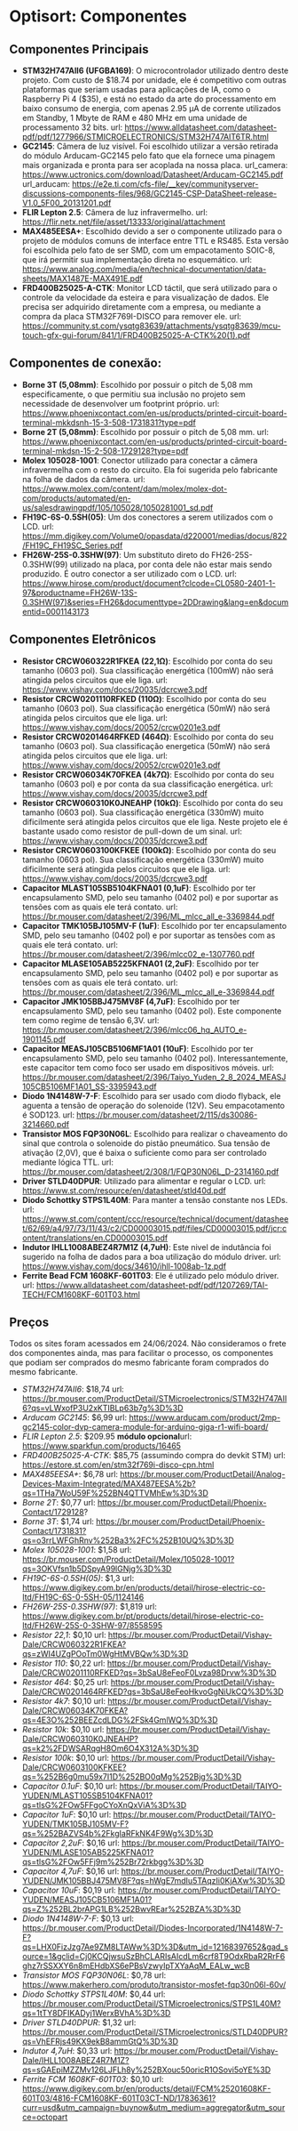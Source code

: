 # Optisort: Componentes
## Componentes Principais
* **STM32H747AII6 (UFGBA169)**: O microcontrolador utilizado dentro deste projeto. Com custo de &#36;18.74 por unidade, ele é competitivo com outras plataformas que seriam usadas para aplicações de IA, como o Raspberry Pi 4 (&#36;35), e está no estado da arte do processamento em baixo consumo de energia, com apenas 2.95 μA de corrente utilizados em Standby, 1 Mbyte de RAM e 480 MHz em uma unidade de processamento 32 bits. url: https://www.alldatasheet.com/datasheet-pdf/pdf/1277966/STMICROELECTRONICS/STM32H747AIT6TR.html
* **GC2145**: Câmera de luz visível. Foi escolhido utilizar a versão retirada do módulo Arducam-GC2145 pelo fato que ela fornece uma pinagem mais organizada e pronta para ser acoplada na nossa placa.
url_camera: https://www.uctronics.com/download/Datasheet/Arducam-GC2145.pdf
url_arducam: https://e2e.ti.com/cfs-file/__key/communityserver-discussions-components-files/968/GC2145-CSP-DataSheet-release-V1.0_5F00_20131201.pdf
* **FLIR Lepton 2.5**: Câmera de luz infravermelho. url: https://flir.netx.net/file/asset/13333/original/attachment
* **MAX485EESA+**: Escolhido devido a ser o componente utilizado para o projeto de módulos comuns de interface entre TTL e RS485. Esta versão foi escolhida pelo fato de ser SMD, com um empacotamento SOIC-8, que irá permitir sua implementação direta no esquemático. url: https://www.analog.com/media/en/technical-documentation/data-sheets/MAX1487E-MAX491E.pdf
* **FRD400B25025-A-CTK**: Monitor LCD táctil, que será utilizado para o controle da velocidade da esteira e para visualização de dados. Ele precisa ser adquirido diretamente com a empresa, ou mediante a compra da placa STM32F769I-DISCO para remover ele. url: https://community.st.com/ysqtg83639/attachments/ysqtg83639/mcu-touch-gfx-gui-forum/841/1/FRD400B25025-A-CTK%20(1).pdf

## Componentes de conexão:
* **Borne 3T (5,08mm)**: Escolhido por possuir o pitch de 5,08 mm especificamente, o que permitiu sua inclusão no projeto sem necessidade de desenvolver um footprint próprio. url: https://www.phoenixcontact.com/en-us/products/printed-circuit-board-terminal-mkkdsnh-15-3-508-1731831?type=pdf
* **Borne 2T (5,08mm)**: Escolhido por possuir o pitch de 5,08 mm. url: https://www.phoenixcontact.com/en-us/products/printed-circuit-board-terminal-mkdsn-15-2-508-1729128?type=pdf
* **Molex 105028-1001**: Conector utilizado para conectar a câmera infravermelha com o resto do circuito. Ela foi sugerida pelo fabricante na folha de dados da câmera. url: https://www.molex.com/content/dam/molex/molex-dot-com/products/automated/en-us/salesdrawingpdf/105/105028/1050281001_sd.pdf
* **FH19C-6S-0.5SH(05)**: Um dos conectores a serem utilizados com o LCD. url: https://mm.digikey.com/Volume0/opasdata/d220001/medias/docus/822/FH19C_FH19SC_Series.pdf
* **FH26W-25S-0.3SHW(97)**: Um substituto direto do FH26-25S-0.3SHW(99) utilizado na placa, por conta dele não estar mais sendo produzido. É outro conector a ser utilizado com o LCD. url: https://www.hirose.com/product/document?clcode=CL0580-2401-1-97&productname=FH26W-13S-0.3SHW(97)&series=FH26&documenttype=2DDrawing&lang=en&documentid=0001143173

## Componentes Eletrônicos
* **Resistor CRCW060322R1FKEA (22,1Ω)**: Escolhido por conta do seu tamanho (0603 pol). Sua classificação energética (100mW) não será atingida pelos circuitos que ele liga. url: https://www.vishay.com/docs/20035/dcrcwe3.pdf
* **Resistor CRCW0201110RFKED (110Ω)**: Escolhido por conta do seu tamanho (0603 pol). Sua classificação energética (50mW) não será atingida pelos circuitos que ele liga. url: https://www.vishay.com/docs/20052/crcw0201e3.pdf
* **Resistor CRCW0201464RFKED (464Ω)**: Escolhido por conta do seu tamanho (0603 pol). Sua classificação energetica (50mW) não será atingida pelos circuitos que ele liga. url: https://www.vishay.com/docs/20052/crcw0201e3.pdf
* **Resistor CRCW06034K70FKEA (4k7Ω)**: Escolhido por conta do seu tamanho (0603 pol) e por conta da sua classificação energética. url: https://www.vishay.com/docs/20035/dcrcwe3.pdf
* **Resistor CRCW060310K0JNEAHP (10kΩ)**: Escolhido por conta do seu tamanho (0603 pol). Sua classificação energética (330mW) muito dificilmente será atingida pelos circuitos que ele liga. Neste projeto ele é bastante usado como resistor de pull-down de um sinal. url: https://www.vishay.com/docs/20035/dcrcwe3.pdf
* **Resistor CRCW0603100KFKEE (100kΩ)**: Escolhido por conta do seu tamanho (0603 pol). Sua classificação energética (330mW) muito dificilmente será atingida pelos circuitos que ele liga. url: https://www.vishay.com/docs/20035/dcrcwe3.pdf
* **Capacitor MLAST105SB5104KFNA01 (0,1uF)**: Escolhido por ter encapsulamento SMD, pelo seu tamanho (0402 pol) e por suportar as tensões com as quais ele terá contato. url: https://br.mouser.com/datasheet/2/396/ML_mlcc_all_e-3369844.pdf
* **Capacitor TMK105BJ105MV-F (1uF)**: Escolhido por ter encapsulamento SMD, pelo seu tamanho (0402 pol) e por suportar as tensões com as quais ele terá contato. url: https://br.mouser.com/datasheet/2/396/mlcc02_e-1307760.pdf
* **Capacitor MLASE105AB5225KFNA01 (2,2uF)**: Escolhido por ter encapsulamento SMD, pelo seu tamanho (0402 pol) e por suportar as tensões com as quais ele terá contato. url: https://br.mouser.com/datasheet/2/396/ML_mlcc_all_e-3369844.pdf
* **Capacitor JMK105BBJ475MV8F (4,7uF)**: Escolhido por ter encapsulamento SMD, pelo seu tamanho (0402 pol). Este componente tem como regime de tensão 6,3V. url: https://br.mouser.com/datasheet/2/396/mlcc06_hq_AUTO_e-1901145.pdf
* **Capacitor MEASJ105CB5106MF1A01 (10uF)**: Escolhido por ter encapsulamento SMD, pelo seu tamanho (0402 pol). Interessantemente, este capacitor tem como foco ser usado em dispositivos móveis. url: https://br.mouser.com/datasheet/2/396/Taiyo_Yuden_2_8_2024_MEASJ105CB5106MF1A01_SS-3395943.pdf
* **Diodo 1N4148W-7-F**: Escolhido para ser usado com diodo flyback, ele aguenta a tensão de operação do solenoide (12V). Seu empacotamento é SOD123. url: https://br.mouser.com/datasheet/2/115/ds30086-3214660.pdf
* **Transistor MOS FQP30N06L**: Escolhido para realizar o chaveamento do sinal que controla o solenoide do pistão pneumático. Sua tensão de ativação (2,0V), que é baixa o suficiente como para ser controlado mediante lógica TTL. url: https://br.mouser.com/datasheet/2/308/1/FQP30N06L_D-2314160.pdf
* **Driver STLD40DPUR**: Utilizado para alimentar e regular o LCD. url: https://www.st.com/resource/en/datasheet/stld40d.pdf
* **Diodo Schottky STPS1L40M**: Para manter a tensão constante nos LEDs. url: https://www.st.com/content/ccc/resource/technical/document/datasheet/62/69/a4/97/73/11/43/c2/CD00003015.pdf/files/CD00003015.pdf/jcr:content/translations/en.CD00003015.pdf
* **Indutor IHLL1008ABEZ4R7M1Z (4,7uH)**: Este nivel de indutância foi sugerido na folha de dados para a boa utilização do módulo driver. url: https://www.vishay.com/docs/34610/ihll-1008ab-1z.pdf
* **Ferrite Bead FCM 1608KF-601T03**: Ele é utilizado pelo módulo driver. url: https://www.alldatasheet.com/datasheet-pdf/pdf/1207269/TAI-TECH/FCM1608KF-601T03.html
  
## Preços
Todos os sites foram acessados em 24/06/2024. Não consideramos o frete dos componentes ainda, mas para facilitar o processo, os componentes que podiam ser comprados do mesmo fabricante foram comprados do mesmo fabricante. 
* *STM32H747AII6*: $18,74 url: https://br.mouser.com/ProductDetail/STMicroelectronics/STM32H747AII6?qs=vLWxofP3U2xKTIBLp63b7g%3D%3D
* *Arducam GC2145*: $6,99 url: https://www.arducam.com/product/2mp-gc2145-color-dvp-camera-module-for-arduino-giga-r1-wifi-board/
* *FLIR Lepton 2.5*: $209.95 **módulo opcional**url: https://www.sparkfun.com/products/16465
* *FRD400B25025-A-CTK*: $85,75 (assumindo compra do devkit STM) url: https://estore.st.com/en/stm32f769i-disco-cpn.html
* *MAX485EESA+*: $6,78 url: https://br.mouser.com/ProductDetail/Analog-Devices-Maxim-Integrated/MAX487EESA%2b?qs=1THa7WoU59F%252BN4QTTVMhEw%3D%3D
* *Borne 2T*: $0,77 url: https://br.mouser.com/ProductDetail/Phoenix-Contact/1729128?
* *Borne 3T*: $1,74 url: https://br.mouser.com/ProductDetail/Phoenix-Contact/1731831?qs=o3rrLWFGhRnv%252Ba3%2FC%252B10UQ%3D%3D
* *Molex 105028-1001*: $1,58 url: https://br.mouser.com/ProductDetail/Molex/105028-1001?qs=3OKVfsn1b5DSpyA99lGNjg%3D%3D
* *FH19C-6S-0.5SH(05)*: $1,3 url: https://www.digikey.com.br/en/products/detail/hirose-electric-co-ltd/FH19C-6S-0-5SH-05/1124146
* *FH26W-25S-0.3SHW(97)*: $1,819 url: https://www.digikey.com.br/pt/products/detail/hirose-electric-co-ltd/FH26W-25S-0-3SHW-97/8558595
* *Resistor 22,1*: $0,10 url: https://br.mouser.com/ProductDetail/Vishay-Dale/CRCW060322R1FKEA?qs=zWI4UZgPOoTm0WgHtMVBQw%3D%3D
* *Resistor 110*: $0,22 url: https://br.mouser.com/ProductDetail/Vishay-Dale/CRCW0201110RFKED?qs=3bSaU8eFeoF0Lvza98Drvw%3D%3D
* *Resistor 464*: $0,25 url: https://br.mouser.com/ProductDetail/Vishay-Dale/CRCW0201464RFKED?qs=3bSaU8eFeoHkvoGgNiUkCQ%3D%3D
* *Resistor 4k7*: $0,10 url: https://br.mouser.com/ProductDetail/Vishay-Dale/CRCW06034K70FKEA?qs=4E3O%252BEEZcdLDG%2FSk4GmlWQ%3D%3D
* *Resistor 10k*: $0,10 url: https://br.mouser.com/ProductDetail/Vishay-Dale/CRCW060310K0JNEAHP?qs=k2%2FDWSARqgH8Om6O4X312A%3D%3D
* *Resistor 100k*: $0,10 url: https://br.mouser.com/ProductDetail/Vishay-Dale/CRCW0603100KFKEE?qs=%252B6g0mu59x7I1D%252BO0qMg%252Bjg%3D%3D
* *Capacitor 0.1uF*: $0,10 url: https://br.mouser.com/ProductDetail/TAIYO-YUDEN/MLAST105SB5104KFNA01?qs=tlsG%2FOw5FFgoCYoXnQxViA%3D%3D
* *Capacitor 1uF*: $0,10 url: https://br.mouser.com/ProductDetail/TAIYO-YUDEN/TMK105BJ105MV-F?qs=%252BAZVS4b%2FkgIaRFkNK4F9Wg%3D%3D
* *Capacitor 2,2uF*: $0,16 url: https://br.mouser.com/ProductDetail/TAIYO-YUDEN/MLASE105AB5225KFNA01?qs=tlsG%2FOw5FFj9m%252Br72rkbgg%3D%3D
* *Capacitor 4,7uF*: $0,16 url: https://br.mouser.com/ProductDetail/TAIYO-YUDEN/JMK105BBJ475MV8F?qs=hWgE7mdIu5TAqzIi0KjAXw%3D%3D
* *Capacitor 10uF*: $0,19 url: https://br.mouser.com/ProductDetail/TAIYO-YUDEN/MEASJ105CB5106MF1A01?qs=Z%252BL2brAPG1LB%252BwvREar%252BZA%3D%3D
* *Diodo 1N4148W-7-F*: $0,13 url: https://br.mouser.com/ProductDetail/Diodes-Incorporated/1N4148W-7-F?qs=LHX0FizJzg7Ae9ZM8LTAWw%3D%3D&utm_id=12168397652&gad_source=1&gclid=Cj0KCQjwsuSzBhCLARIsAIcdLm6crf8T9OdxRbaR2RrF6ghz7rSSXXY6n8mEHdbXS6ePBsVzwyIpTXYaAqM_EALw_wcB
* *Transistor MOS FQP30N06L*: $0,78 url: https://www.makerhero.com/produto/transistor-mosfet-fqp30n06l-60v/
* *Diodo Schottky STPS1L40M*: $0,44 url: https://br.mouser.com/ProductDetail/STMicroelectronics/STPS1L40M?qs=1tTY8DFIKADyj1WerxBVhA%3D%3D
* *Driver STLD40DPUR*: $1,32 url: https://br.mouser.com/ProductDetail/STMicroelectronics/STLD40DPUR?qs=VhEFRjs49KX9ekB8ammGtQ%3D%3D
* *Indutor 4,7uH*: $0,33 url: https://br.mouser.com/ProductDetail/Vishay-Dale/IHLL1008ABEZ4R7M1Z?qs=sGAEpiMZZMv126LJFLh8y%252BXouc50oricR1OSovi5oYE%3D
* *Ferrite FCM 1608KF-601T03*: $0,10 url: https://www.digikey.com.br/en/products/detail/FCM%25201608KF-601T03/4816-FCM1608KF-601T03CT-ND/17836361?curr=usd&utm_campaign=buynow&utm_medium=aggregator&utm_source=octopart


